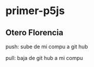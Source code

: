 # primer-p5js
## Otero Florencia

push: sube de mi compu a git hub

pull: baja de git hub a mi compu
